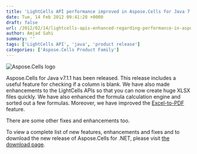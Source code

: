 ```yaml
---
title: 'LightCells API performance improved in Aspose.Cells for Java 7.1.1'
date: Tue, 14 Feb 2012 09:41:28 +0000
draft: false
url: /2012/02/14/lightcells-apis-enhanced-regarding-performance-in-aspose.cells-for-java-7.1.1/
author: Amjad Sahi
summary: ''
tags: ['LightCells API', 'java', 'product release']
categories: ['Aspose.Cells Product Family']
---
```


![Aspose.Cells logo][1]

Aspose.Cells for Java v7.1.1 has been released. This release includes a useful feature for checking if a column is blank. We have also made enhancements to the LightCells APIs so that you can now create huge XLSX files quickly. We have also enhanced the formula calculation engine and sorted out a few formulas. Moreover, we have improved the [Excel-to-PDF][2] feature.

There are some other fixes and enhancements too.

To view a complete list of new features, enhancements and fixes and to download the new release of Aspose.Cells for .NET, please visit [the download page][3].




[1]: http://www.aspose.com/Images/aspose.cells-logo2.jpg
[2]: http://docs.aspose.com/display/cellsjava/Converting+to+PDF+Files
[3]: http://www.aspose.com/community/files/72/java-components/aspose.cells-for-java/entry361330.aspx




